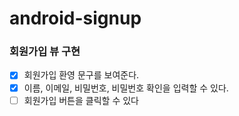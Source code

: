 # android-signup

### 회원가입 뷰 구현
- [x] 회원가입 환영 문구를 보여준다.
- [x] 이름, 이메일, 비밀번호, 비밀번호 확인을 입력할 수 있다.
- [ ] 회원가입 버튼을 클릭할 수 있다